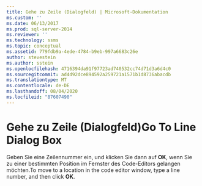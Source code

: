 ```yaml
---
title: Gehe zu Zeile (Dialogfeld) | Microsoft-Dokumentation
ms.custom: ''
ms.date: 06/13/2017
ms.prod: sql-server-2014
ms.reviewer: ''
ms.technology: ssms
ms.topic: conceptual
ms.assetid: 779fdb9a-4ede-4784-b9eb-997a6683c26e
author: stevestein
ms.author: sstein
ms.openlocfilehash: 4716394da91f97723ad740532cc74d71d3a6d4c0
ms.sourcegitcommit: ad4d92dce894592a259721a1571b1d8736abacdb
ms.translationtype: MT
ms.contentlocale: de-DE
ms.lasthandoff: 08/04/2020
ms.locfileid: "87607490"
---
```

# <a name="go-to-line-dialog-box"></a><span data-ttu-id="f6ba5-102">Gehe zu Zeile (Dialogfeld)</span><span class="sxs-lookup"><span data-stu-id="f6ba5-102">Go To Line Dialog Box</span></span>
  <span data-ttu-id="f6ba5-103">Geben Sie eine Zeilennummer ein, und klicken Sie dann auf **OK**, wenn Sie zu einer bestimmten Position im Fernster des Code-Editors gelangen möchten.</span><span class="sxs-lookup"><span data-stu-id="f6ba5-103">To move to a location in the code editor window, type a line number, and then click **OK**.</span></span>  
